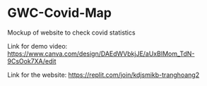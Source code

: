 # GWC-Covid-Map
Mockup of website to check covid statistics









Link for demo video: https://www.canva.com/design/DAEdWVbkjJE/aUxBIMom_TdN-9CsOok7XA/edit

Link for the website: https://replit.com/join/kdjsmikb-tranghoang2
